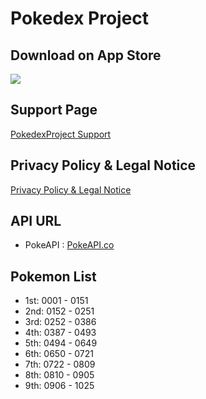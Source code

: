 # Pokedex Project

## Download on App Store
<a href="https://apps.apple.com/us/app/pokedexproject/id6499054516" target="_blank"><img src="https://developer.apple.com/assets/elements/badges/download-on-the-app-store.svg"></a>

## Support Page
[PokedexProject Support](https://minyoungyoo.com/apps/pokedexproject/)

## Privacy Policy & Legal Notice
[Privacy Policy & Legal Notice](https://minyoungyoo.com/apps/pokedexproject/privacypolicy.html)

## API URL
- PokeAPI : [PokeAPI.co](https://pokeapi.co)

## Pokemon List
- 1st: 0001 - 0151
- 2nd: 0152 - 0251
- 3rd: 0252 - 0386
- 4th: 0387 - 0493
- 5th: 0494 - 0649
- 6th: 0650 - 0721
- 7th: 0722 - 0809
- 8th: 0810 - 0905
- 9th: 0906 - 1025
